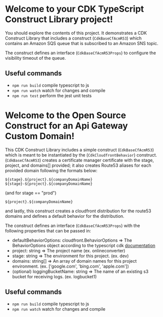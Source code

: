 # Welcome to your CDK TypeScript Construct Library project!

You should explore the contents of this project. It demonstrates a CDK Construct Library that includes a construct (`CdkBaseCfAcmR53`)
which contains an Amazon SQS queue that is subscribed to an Amazon SNS topic.

The construct defines an interface (`CdkBaseCfAcmR53Props`) to configure the visibility timeout of the queue.

## Useful commands

- `npm run build` compile typescript to js
- `npm run watch` watch for changes and compile
- `npm run test` perform the jest unit tests

# Welcome to the Open Source Construct for an Api Gateway Custom Domain!

This CDK Construct Library includes a simple construct (`CdkBaseCfAcmR53`)
which is meant to be instantiated by the (`CdkCloudfrontBehavior`) construct.  (`CdkBaseCfAcmR53`) creates a certificate manager certificate with the stage, project, and domains[] provided; it also creates Route53 aliases for each provided domain following the formats below:

```
${stage}.${project}.${companyDomainName}
${stage}-${project}.${companyDomainName}
```
(and for stage == "prod")
```
${project}.${companyDomainName}
```

and lastly, this construct creates a cloudfront distribution for the route53 domains and defines a default behavior for the distribution.

The construct defines an interface (`CdkBaseCfAcmR53Props`) with the following properties that can be passed in:

- defaultBehaviorOptions: cloudfront.BehaviorOptions => The BehaviorOptions object according to the typescript cdk [documentation](https://docs.aws.amazon.com/cdk/api/latest/docs/@aws-cdk_aws-cloudfront.BehaviorOptions.html)
- project: string => The project name (ex. onlineconverter)
- stage: string => The environment for this project. (ex. dev)
- domains: string[] => An array of domain names for this project environment. (ex. ['google.com', 'bing.com', 'apple.com'])
- (optional) loggingBucketName: string => The name of an existing s3 bucket for receiving logs. (ex. logbucket1)

## Useful commands

- `npm run build` compile typescript to js
- `npm run watch` watch for changes and compile
